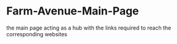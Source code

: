 # Farm-Avenue-Main-Page
the main page acting as a hub with the links required to reach the corresponding websites
